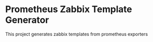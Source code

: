# Prometheus Zabbix Template Generator
This project generates zabbix templates from prometheus exporters
